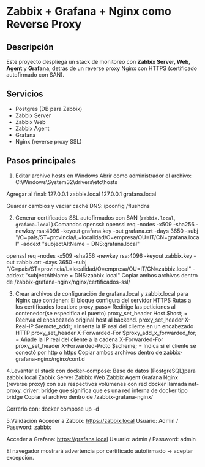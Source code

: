 # Zabbix + Grafana + Nginx como Reverse Proxy

## Descripción
Este proyecto despliega un stack de monitoreo con **Zabbix Server, Web, Agent** y **Grafana**, detrás de un reverse proxy Nginx con HTTPS (certificado autofirmado con SAN).

## Servicios
- Postgres (DB para Zabbix)
- Zabbix Server
- Zabbix Web
- Zabbix Agent
- Grafana
- Nginx (reverse proxy SSL)

## Pasos principales
1. Editar archivo hosts en Windows
Abrir como administrador el archivo:
C:\Windows\System32\drivers\etc\hosts

Agregar al final:
127.0.0.1   zabbix.local
127.0.0.1   grafana.local

Guardar cambios y vaciar caché DNS:
ipconfig /flushdns

2. Generar certificados SSL autofirmados con SAN (`zabbix.local`, `grafana.local`).Comandos openssl:
openssl req -nodes -x509 -sha256 -newkey rsa:4096   -keyout grafana.key   -out grafana.crt   -days 3650   -subj "/C=país/ST=provincia/L=localidad/O=empresa/OU=IT/CN=grafana.local"   -addext "subjectAltName = DNS:grafana.local"

openssl req -nodes -x509 -sha256 -newkey rsa:4096   -keyout zabbix.key   -out zabbix.crt   -days 3650   -subj "/C=país/ST=provincia/L=localidad/O=empresa/OU=IT/CN=zabbiz.local"   -addext "subjectAltName = DNS:zabbix.local"
Copiar ambos archivos dentro de /zabbix-grafana-nginx/nginx/certificados-ssl/

3. Crear archivos de configuración de grafana.local y zabbix.local para Nginx que contienen:
El bloque configura del servidor HTTPS
Rutas a los certificados
location:
	proxy_pass= Redirige las peticiones al contenedor(se especifica el puerto)
	proxy_set_header Host $host; = Reenvía el encabezado original host al backend.
	proxy_set_header X-Real-IP $remote_addr; =Inserta la IP real del cliente en un encabezado HTTP
	proxy_set_header X-Forwarded-For $proxy_add_x_forwarded_for; = Añade la IP real del cliente a la cadena X-Forwarded-For
	proxy_set_header X-Forwarded-Proto $scheme; = Indica si el cliente se conectó por http o https
Copiar ambos archivos dentro de zabbix-grafana-nginx/nginx/conf.d

4.Levantar el stack con docker-compose:
Base de datos (PostgreSQL)para zabbix.local
Zabbix Server
Zabbix Web
Zabbix Agent
Grafana
Nginx (reverse proxy)
con sus respectivos volúmenes con red docker llamada net-proxy.
driver: bridge que significa que es una red interna de docker tipo bridge
Copiar el archivo dentro de /zabbix-grafana-nginx/

Correrlo con: docker compose up -d

5.Validación
Acceder a Zabbix:
https://zabbix.local
Usuario: Admin / Password: zabbix

Acceder a Grafana:
https://grafana.local
Usuario: admin / Password: admin

El navegador mostrará advertencia por certificado autofirmado → aceptar excepción.
